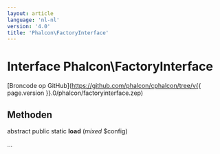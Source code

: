 ```yaml
---
layout: article
language: 'nl-nl'
version: '4.0'
title: 'Phalcon\FactoryInterface'
---
```

# Interface **Phalcon\FactoryInterface**

[Broncode op GitHub](https://github.com/phalcon/cphalcon/tree/v{{ page.version }}.0/phalcon/factoryinterface.zep)

## Methoden

abstract public static **load** (*mixed* $config)

...